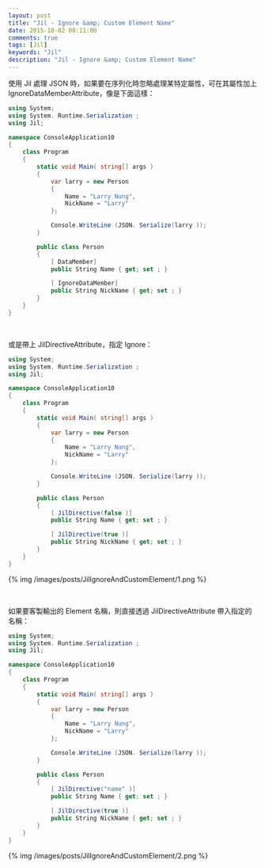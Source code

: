 ```yaml
---
layout: post
title: "Jil - Ignore &amp; Custom Element Name"
date: 2015-10-02 00:11:00
comments: true
tags: [Jil]
keywords: "Jil"
description: "Jil - Ignore &amp; Custom Element Name"
---
```


使用 Jil 處理 JSON 時，如果要在序列化時忽略處理某特定屬性，可在其屬性加上 IgnoreDataMemberAttribute，像是下面這樣：  

<!-- More -->


```c#
using System;
using System. Runtime.Serialization ;
using Jil;

namespace ConsoleApplication10
{
    class Program
    {
        static void Main( string[] args )
        {
            var larry = new Person
            {
                Name = "Larry Nung",
                NickName = "Larry"
            };

            Console.WriteLine (JSON. Serialize(larry ));
        }

        public class Person
        {
            [ DataMember]
            public String Name { get; set ; }

            [ IgnoreDataMember]
            public String NickName { get; set ; }
        }
    }
}
```

<br/>


或是帶上 JilDirectiveAttribute，指定 Ignore：  

```c#
using System;
using System. Runtime.Serialization ;
using Jil;

namespace ConsoleApplication10
{
    class Program
    {
        static void Main( string[] args )
        {
            var larry = new Person
            {
                Name = "Larry Nung",
                NickName = "Larry"
            };

            Console.WriteLine (JSON. Serialize(larry ));
        }

        public class Person
        {
            [ JilDirective(false )]
            public String Name { get; set ; }

            [ JilDirective(true )]
            public String NickName { get; set ; }
        }
    }
}
```

{% img /images/posts/JilIgnoreAndCustomElement/1.png %}

<br/>


如果要客製輸出的 Element 名稱，則直接透過 JilDirectiveAttribute 帶入指定的名稱：  

```c#
using System;
using System. Runtime.Serialization ;
using Jil;

namespace ConsoleApplication10
{
    class Program
    {
        static void Main( string[] args )
        {
            var larry = new Person
            {
                Name = "Larry Nung",
                NickName = "Larry"
            };

            Console.WriteLine (JSON. Serialize(larry ));
        }

        public class Person
        {
            [ JilDirective("name" )]
            public String Name { get; set ; }

            [ JilDirective(true )]
            public String NickName { get; set ; }
        }
    }
}
```

{% img /images/posts/JilIgnoreAndCustomElement/2.png %}
